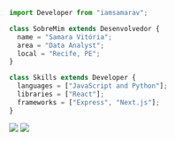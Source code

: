 ```js
import Developer from "iamsamarav";

class SobreMim extends Desenvolvedor {
  name = "Samara Vitória";
  area = "Data Analyst";
  local = "Recife, PE";
}

class Skills extends Developer {
  languages = ["JavaScript and Python"];
  libraries = ["React"];
  frameworks = ["Express", "Next.js"];
}
```

<p align="left">
  <a href="#" alt="Gmail">
  <img src="https://img.shields.io/badge/-Gmail-FF0000?style=flat-square&labelColor=FF0000&logo=gmail&logoColor=white&link=LINK-DO-SEU-GMAIL" /></a>

  <a href="https://www.linkedin.com/in/iamsamarav/" alt="LinkedIn">
  <img src="https://img.shields.io/badge/-Linkedin-0e76a8?style=flat-square&logo=Linkedin&logoColor=white&link=LINK-DO-SEU-LINKEDIN" /></a>

</p>
